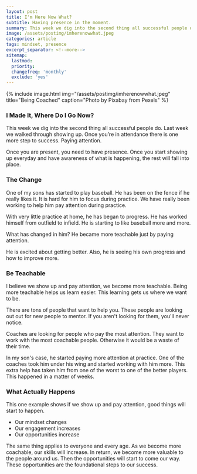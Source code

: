 ```yaml
---
layout: post
title: I'm Here Now What?
subtitle: Having presence in the moment.
summary: This week we dig into the second thing all successful people do. Last week we walked through showing up. Once you’re in attendance there is one more step to success. Paying attention.
image: /assets/postimg/imherenowwhat.jpeg
categories: article
tags: mindset, presence
excerpt_separator: <!--more-->
sitemap:
  lastmod: 
  priority: 
  changefreq: 'monthly'
  exclude: 'yes'
---
```

{% include image.html
  img="/assets/postimg/imherenowwhat.jpeg"
  title="Being Coached"
  caption="Photo by Pixabay from Pexels" %}
### I Made It, Where Do I Go Now?
This week we dig into the second thing all successful people do. Last week we walked through showing up. Once you’re in attendance there is one more step to success. Paying attention.

Once you are present, you need to have presence. Once you start showing up everyday and have awareness of what is happening, the rest will fall into place.

### The Change
One of my sons has started to play baseball. He has been on the fence if he really likes it. It is hard for him to focus during practice. We have really been working to help him pay attention during practice.

With very little practice at home, he has began to progress. He has worked himself from outfield to infield. He is starting to like baseball more and more.

What has changed in him? He became more teachable just by paying attention.

He is excited about getting better. Also, he is seeing his own progress and how to improve more.

### Be Teachable
I believe we show up and pay attention, we become more teachable. Being more teachable helps us learn easier. This learning gets us where we want to be.

There are tons of people that want to help you. These people are looking out out for new people to mentor. If you aren't looking for them, you'll never notice.

Coaches are looking for people who pay the most attention. They want to work with the most coachable people. Otherwise it would be a waste of their time.

In my son's case, he started paying more attention at practice. One of the coaches took him under his wing and started working with him more. This extra help has taken him from one of the worst to one of the better players. This happened in a matter of weeks.

### What Actually Happens
This one example shows if we show up and pay attention, good things will start to happen.

  - Our mindset changes
  - Our engagement increases
  - Our opportunities increase

The same thing applies to everyone and every age. As we become more coachable, our skills will increase. In return, we become more valuable to the people around us. Then the opportunities will start to come our way. These opportunities are the foundational steps to our success.